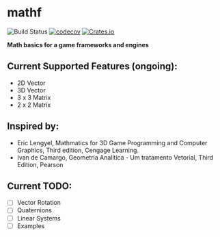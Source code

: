 # mathf

![Build Status](https://github.com/naomijub/mathf/actions/workflows/rust.yml/badge.svg)
[![codecov](https://codecov.io/gh/naomijub/mathf/branch/master/graph/badge.svg?token=VJH0JMC7WW)](https://codecov.io/gh/naomijub/mathf)
[![Crates.io](https://img.shields.io/crates/v/mathf.svg?style=flat-square)](https://crates.io/crates/mathf)


**Math basics for a game frameworks and engines**

## Current Supported Features (ongoing):
* 2D Vector
* 3D Vector
* 3 x 3 Matrix
* 2 x 2 Matrix

## Inspired by:
* Eric Lengyel, Mathmatics for 3D Game Programming and Computer Graphics, Third edition, Cengage Learning.
* Ivan de Camargo, Geometria Analítica - Um tratamento Vetorial, Third Edition, Pearson

## Current TODO:
- [ ] Vector Rotation
- [ ] Quaternions
- [ ] Linear Systems
- [ ] Examples